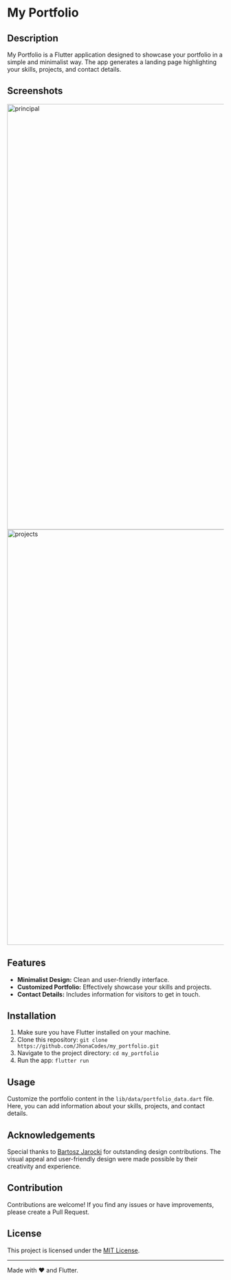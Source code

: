 # My Portfolio

## Description
My Portfolio is a Flutter application designed to showcase your portfolio in a simple and minimalist way. The app generates a landing page highlighting your skills, projects, and contact details.

## Screenshots
<img width="987" alt="principal" src="https://github.com/JhonaCodes/my_portfolio/assets/53523825/cb708744-3ab7-492b-a251-cd02ca6a10ec">
<img width="964" alt="projects" src="https://github.com/JhonaCodes/my_portfolio/assets/53523825/de6dac35-c426-4f48-8424-77f6fb48b212">


## Features
- **Minimalist Design:** Clean and user-friendly interface.
- **Customized Portfolio:** Effectively showcase your skills and projects.
- **Contact Details:** Includes information for visitors to get in touch.

## Installation
1. Make sure you have Flutter installed on your machine.
2. Clone this repository: `git clone https://github.com/JhonaCodes/my_portfolio.git`
3. Navigate to the project directory: `cd my_portfolio`
4. Run the app: `flutter run`

## Usage
Customize the portfolio content in the `lib/data/portfolio_data.dart` file. Here, you can add information about your skills, projects, and contact details.

## Acknowledgements
Special thanks to [Bartosz Jarocki](https://github.com/BartoszJarocki) for outstanding design contributions. The visual appeal and user-friendly design were made possible by their creativity and experience.

## Contribution
Contributions are welcome! If you find any issues or have improvements, please create a Pull Request.

## License
This project is licensed under the [MIT License](LICENSE).

---

Made with ❤️ and Flutter.
